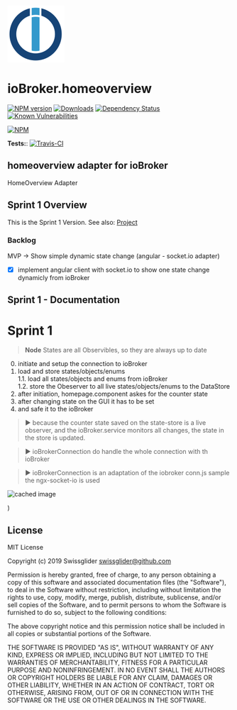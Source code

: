 ![Logo](admin/homeoverview.png)

# ioBroker.homeoverview

[![NPM version](http://img.shields.io/npm/v/iobroker.homeoverview.svg)](https://www.npmjs.com/package/iobroker.homeoverview)
[![Downloads](https://img.shields.io/npm/dm/iobroker.homeoverview.svg)](https://www.npmjs.com/package/iobroker.homeoverview)
[![Dependency Status](https://img.shields.io/david/Swissglider/iobroker.homeoverview.svg)](https://david-dm.org/Swissglider/iobroker.homeoverview)
[![Known Vulnerabilities](https://snyk.io/test/github/Swissglider/ioBroker.homeoverview/badge.svg)](https://snyk.io/test/github/Swissglider/ioBroker.homeoverview)

[![NPM](https://nodei.co/npm/iobroker.homeoverview.png?downloads=true)](https://nodei.co/npm/iobroker.homeoverview/)

**Tests:**: [![Travis-CI](http://img.shields.io/travis/Swissglider/ioBroker.homeoverview/master.svg)](https://travis-ci.org/Swissglider/ioBroker.homeoverview)

## homeoverview adapter for ioBroker

HomeOverview Adapter

## Sprint 1 Overview

This is the Sprint 1 Version. See also: [Project](https://github.com/swissglider/ioBroker.homeOverview/projects/1?card_filter_query=sprint+1)

### Backlog

MVP &rightarrow; Show simple dynamic state change (angular - socket.io adapter)
- [x] implement angular client with socket.io to show one state change dynamicly from ioBroker

## Sprint 1 - Documentation

# Sprint 1

>**Node**
States are all Observibles, so they are always up to date

0.   initiate and setup the connection to ioBroker
1.   load and store states/objects/enums   
  1.1. load all states/objects and enums from ioBroker    
  1.2. store the Obeserver to all live states/objects/enums to the DataStore   
2.   after initiation, homepage.component askes for the counter state
3.   after changing state on the GUI it has to be set
4.   and safe it to the ioBroker

>:arrow_forward: because the counter state saved on the state-store is a live observer,
and the ioBroker.service monitors all changes,
the state in the store is updated.

>:arrow_forward: ioBrokerConnection do handle the whole connection with th ioBroker

>:arrow_forward: ioBrokerConnection is an adaptation of the iobroker conn.js sample
the ngx-socket-io is used


![cached image](https://plantuml-server.kkeisuke.app/svg/ZPB1JiCm343l_Wfhf_NGb06d7j1Wdy0H8PIrfWHQkqfSBcZ_JjPMj1jb8YShZj-pvMo3MgzTKmEyUjiGhkwvwchhNrRu1HZFqviqrDgAJ25DAqoipqF2oOEN3_8caFzq1PrTxuIP2dN2OoAgbDAWukcqfBHgzpP4-Up9Qj1FbPYXxDyZCGR4NJFK7k000BzxmJIzM-m5SxnAqB5JDCPWCMJwk1PRegrhx7qX6tGXEze2BFP_gfckSzoOpQZvYuXhooLsRNbC9PVuo_Ftaki4-mfioGSNDAvdbC7IvcQySrEEaLMHFlQoTOnsqh6IJowGbYQ_YItzOC8Sy_yjvNWxKG2sn6NyfDy0.svg)

)



## License

MIT License

Copyright (c) 2019 Swissglider <swissglider@github.com>

Permission is hereby granted, free of charge, to any person obtaining a copy
of this software and associated documentation files (the "Software"), to deal
in the Software without restriction, including without limitation the rights
to use, copy, modify, merge, publish, distribute, sublicense, and/or sell
copies of the Software, and to permit persons to whom the Software is
furnished to do so, subject to the following conditions:

The above copyright notice and this permission notice shall be included in all
copies or substantial portions of the Software.

THE SOFTWARE IS PROVIDED "AS IS", WITHOUT WARRANTY OF ANY KIND, EXPRESS OR
IMPLIED, INCLUDING BUT NOT LIMITED TO THE WARRANTIES OF MERCHANTABILITY,
FITNESS FOR A PARTICULAR PURPOSE AND NONINFRINGEMENT. IN NO EVENT SHALL THE
AUTHORS OR COPYRIGHT HOLDERS BE LIABLE FOR ANY CLAIM, DAMAGES OR OTHER
LIABILITY, WHETHER IN AN ACTION OF CONTRACT, TORT OR OTHERWISE, ARISING FROM,
OUT OF OR IN CONNECTION WITH THE SOFTWARE OR THE USE OR OTHER DEALINGS IN THE
SOFTWARE.

